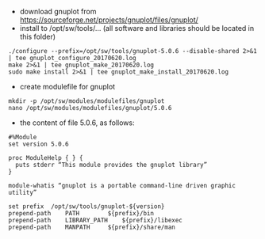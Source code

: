 * download gnuplot from https://sourceforge.net/projects/gnuplot/files/gnuplot/ 
* install to /opt/sw/tools/... (all software and libraries should be located in this folder)

```
./configure --prefix=/opt/sw/tools/gnuplot-5.0.6 --disable-shared 2>&1 | tee gnuplot_configure_20170620.log
make 2>&1 | tee gnuplot_make_20170620.log
sudo make install 2>&1 | tee gnuplot_make_install_20170620.log
```
* create modulefile for gnuplot
```
mkdir -p /opt/sw/modules/modulefiles/gnuplot
nano /opt/sw/modules/modulefiles/gnuplot/5.0.6
```
* the content of file 5.0.6, as follows:
```
#%Module
set version 5.0.6

proc ModuleHelp { } {
  puts stderr “This module provides the gnuplot library”
}

module-whatis “gnuplot is a portable command-line driven graphic utility”

set prefix	/opt/sw/tools/gnuplot-${version}
prepend-path	PATH		${prefix}/bin
prepend-path	LIBRARY_PATH	${prefix}/libexec
prepend-path	MANPATH		${prefix}/share/man
```
